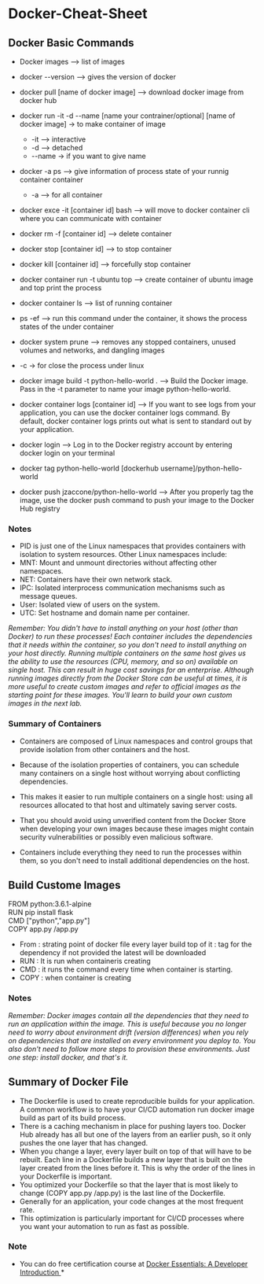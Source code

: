 # Docker-Cheat-Sheet


## Docker Basic Commands

- Docker images --> list of images

- docker --version --> gives the version of docker

- docker pull [name of docker image] --> download docker image from docker hub


- docker run -it -d --name [name your contrainer/optional] [name of docker image] -> to make container of image
    * -it --> interactive
    *  -d --> detached
    *    --name -> if you want to give name


- docker -a ps --> give information of  process state of your runnig container container
   * -a --> for all container

- docker exce -it [container id] bash --> will move to docker container cli where you can communicate  with container 

- docker rm -f [container id] --> delete container

- docker stop [container id] --> to stop container

- docker kill [container id] --> forcefully stop container

- docker container run -t ubuntu top --> create container of ubuntu image and top print the process

- docker container ls  --> list of running container

- ps -ef --> run  this command under the container, it shows the process states of the under container

- docker system prune --> removes any stopped containers, unused volumes and networks, and dangling images

- <ctrl>-c -> for close the process under linux

- docker image build -t python-hello-world .  --> Build the Docker image. Pass in the -t parameter to name your image python-hello-world.

- docker container logs [container id] --> If you want to see logs from your application, you can use the docker container logs command. By default, docker container logs prints out what is sent to standard out by your application.

- docker login --> Log in to the Docker registry account by entering docker login on your terminal

- docker tag python-hello-world [dockerhub username]/python-hello-world

- docker push jzaccone/python-hello-world --> After you properly tag the image, use the docker push command to push your image to the Docker Hub registry
 
 
### Notes 
- PID is just one of the Linux namespaces that provides containers with isolation to system resources. Other Linux namespaces include:
- MNT: Mount and unmount directories without affecting other namespaces.
- NET: Containers have their own network stack.
- IPC: Isolated interprocess communication mechanisms such as message queues.
- User: Isolated view of users on the system.
- UTC: Set hostname and domain name per container.



*Remember: You didn't have to install anything on your host (other than Docker) to run these processes! Each container includes the dependencies that it needs within the container, so you don't need to install anything on your host directly.
Running multiple containers on the same host gives us the ability to use the resources (CPU, memory, and so on) available on single host. This can result in huge cost savings for an enterprise. Although running images directly from the Docker Store can be useful at times, it is more useful to create custom images and refer to official images as the starting point for these images. You'll learn to build your own custom images in the next lab.*


### Summary of Containers

- Containers are composed of Linux namespaces and control groups that provide isolation from other containers and the host.

- Because of the isolation properties of containers, you can schedule many containers on a single host without worrying about conflicting dependencies. 
- This makes it easier to run multiple containers on a single host: using all resources allocated to that host and ultimately saving server costs.

- That you should avoid using unverified content from the Docker Store when developing your own images because these images might contain security vulnerabilities
or possibly even malicious software.

- Containers include everything they need to run the processes within them, so you don't need to install additional dependencies on the host.

## Build Custome Images
 
FROM python:3.6.1-alpine <br/>
RUN pip install flask <br/>
CMD ["python","app.py"] <br/>
COPY app.py /app.py <br/>

- From : strating point of docker file every layer build top of it : tag for the dependency if not provided the latest will be downloaded
- RUN :  It is run when containeris creating
- CMD : it runs the command  every time when container is starting.
- COPY : when container is creating












### Notes
*Remember: Docker images contain all the dependencies that they need to run an application within the image. 
This is useful because you no longer need to worry about environment drift (version differences) 
when you rely on dependencies that are installed on every environment you deploy to. 
You also don't need to follow more steps to provision these environments. Just one step: install docker, and that's it.*



## Summary of Docker File 
- The Dockerfile is used to create reproducible builds for your application. A common workflow is to have your CI/CD automation run docker image build as part of its build process.
- There is a caching mechanism in place for pushing layers too. Docker Hub already has all but one of the layers from an earlier push, so it only pushes the one layer that has changed.
- When you change a layer, every layer built on top of that will have to be rebuilt. Each line in a Dockerfile builds a new layer that is built on the layer created from the lines before it. This is why the order of the lines in your Dockerfile is important. 
- You optimized your Dockerfile so that the layer that is most likely to change (COPY app.py /app.py) is the last line of the Dockerfile. 
- Generally for an application, your code changes at the most frequent rate. 
- This optimization is particularly important for CI/CD processes where you want your automation to run as fast as possible.



 ### Note
 * You can do free certification course at <a href="https://cognitiveclass.ai/courses/docker-essentials">Docker Essentials: A Developer Introduction </a>*

 
 
